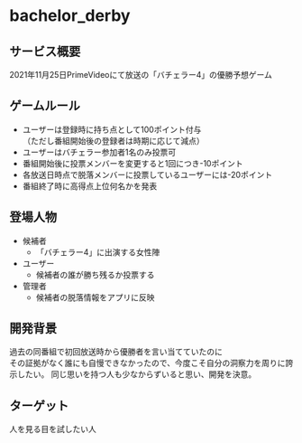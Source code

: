 # bachelor_derby

## サービス概要
2021年11月25日PrimeVideoにて放送の「バチェラー4」の優勝予想ゲーム

## ゲームルール
- ユーザーは登録時に持ち点として100ポイント付与\
  （ただし番組開始後の登録者は時期に応じて減点）
- ユーザーはバチェラー参加者1名のみ投票可
- 番組開始後に投票メンバーを変更すると1回につき-10ポイント
- 各放送日時点で脱落メンバーに投票しているユーザーには-20ポイント
- 番組終了時に高得点上位何名かを発表

## 登場人物
- 候補者
  - 「バチェラー4」に出演する女性陣
- ユーザー
  - 候補者の誰が勝ち残るか投票する
- 管理者
  - 候補者の脱落情報をアプリに反映

## 開発背景
過去の同番組で初回放送時から優勝者を言い当てていたのに\
その証拠がなく誰にも自慢できなかったので、今度こそ自分の洞察力を周りに誇示したい。
同じ思いを持つ人も少なからずいると思い、開発を決意。

## ターゲット
人を見る目を試したい人
